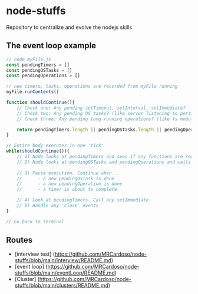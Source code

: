 # node-stuffs
Repository to centralize and evolve the nodejs skills


## The event loop example
```javascript
// node myFile.js
const pendingTimers = []
const pendingOSTasks = []
const pendingOperations = []

// new timers, tasks, operations are recorded from myFile running
myFile.runContents()

function shouldContinue(){
    // Check one: Any pending setTimeout, setInterval, setImmediate?
    // Check two: Any pending OS tasks? (like server listening to port)
    // Check three: Any pending long running operations? (like fs module)

    return pendingTimers.length || pendingOSTasks.length || pendingOperations.length
}

// Entire body executes in one 'tick'
while(shouldContinue()){
    // 1) Node looks at pendingTimers and sees if any functions are read to be called. setTimeout, setInterval
    // 2) Node looks at pendingOSTasks and pendingOperations and calls relevant callbacks
    
    // 3) Pause execution. Continue when...
    //      - a new pendingOSTask is done
    //      - a new pendingOperation is done
    //      - a timer is about to complete

    // 4) Look at pendingTimers. Call any setImmediate
    // 5) Handle any 'close' events
}

// Go back to terminal
```

## Routes
* [interview test] (https://github.com/MRCardoso/node-stuffs/blob/main/interview/README.md)
* [event loop] (https://github.com/MRCardoso/node-stuffs/blob/main/eventLoop/README.md)
* [Cluster] (https://github.com/MRCardoso/node-stuffs/blob/main/clusters/README.md)